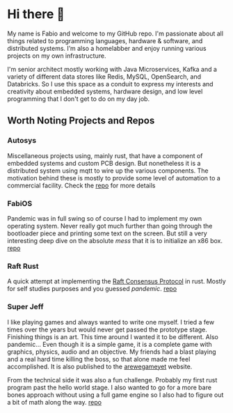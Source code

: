 <!-- vim: set tw=80: -->

# Hi there 👋

My name is Fabio and welcome to my GitHub repo. I'm passionate about all things
related to programming languages, hardware & software, and distributed systems.
I’m also a homelabber and enjoy running various projects on my own
infrastructure.

I'm senior architect mostly working with Java Microservices, Kafka and a variety
of different data stores like Redis, MySQL, OpenSearch, and Databricks.  So I
use this space as a conduit to express my interests and creativity about
embedded systems, hardware design, and low level programming that I don't get to
do on my day job.

## Worth Noting Projects and Repos

### Autosys

Miscellaneous projects using, mainly rust, that have a component of
embedded systems and custom PCB design. But nonetheless it is a distributed
system using mqtt to wire up the various components. The motivation behind these
is mostly to provide some level of automation to a commercial facility.
Check the [repo](https://github.com/fabiojmendes/Autosys) for more details

### FabiOS

Pandemic was in full swing so of course I had to implement my own operating
system. Never really got much further than going through the bootloader piece
and printing some text on the screen. But still a very interesting deep dive on
the absolute *mess* that it is to initialize an x86 box. [repo](https://github.com/fabiojmendes/FabiOS)

### Raft Rust

A quick attempt at implementing the [Raft Consensus Protocol](https://en.wikipedia.org/wiki/Raft_(algorithm))
in rust. Mostly for self studies purposes and you guessed *pandemic*.
[repo](https://github.com/fabiojmendes/raft-rust)

### Super Jeff

I like playing games and always wanted to write one myself. I tried a few
times over the years but would never get passed the prototype stage.
Finishing things is an art. This time around I wanted it to be different. Also
pandemic... Even though it is a simple game, it is a complete game with
graphics, physics, audio and an objective. My friends had a blast playing and a
real hard time killing the boss, so that alone made me feel accomplished.
It is also published to the
[arewegameyet](https://arewegameyet.rs/games/platformer/#super-jeff) website.

From the technical side it was also a fun challenge. Probably my first rust
program past the hello world stage. I also wanted to go for a more bare bones
approach without using a full game engine so I also had to figure out a bit of
math along the way. [repo](https://github.com/fabiojmendes/super-jeff)
